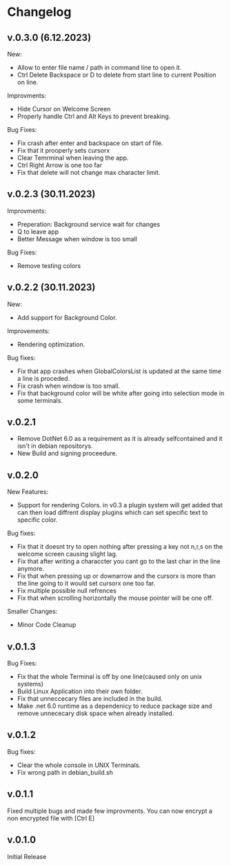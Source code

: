 # Changelog 

## v.0.3.0 (6.12.2023)
New:
 - Allow to enter file name / path in command line to open it.
 - Ctrl Delete Backspace or D to delete from start line to current Position on line.

Improvments:
 - Hide Cursor on Welcome Screen
 - Properly handle Ctrl and Alt Keys to prevent breaking.

Bug Fixes:
 - Fix crash after enter and backspace on start of file.
 - Fix that it prooperly sets cursorx
 - Clear Temrminal when leaving the app.
 - Ctrl Right Arrow is one too far
 - Fix that delete will not change max character limit.

## v.0.2.3 (30.11.2023)
Improvments:
 - Preperation: Background service wait for changes
 - Q to leave app
 - Better Message when window is too small

Bug Fixes:
 - Remove testing colors

## v.0.2.2 (30.11.2023)
New:
 - Add support for Background Color.

Improvements:
 - Rendering optimization.

Bug fixes:
 - Fix that app crashes when GlobalColorsList is updated at the same time a line is proceded.
 - Fix crash when window is too small.
 - Fix that background color will be white after going into selection mode in some terminals.

## v.0.2.1
- Remove DotNet 6.0 as a requirement as it is already selfcontained and it isn't in debian repositorys.
- New Build and signing proceedure.

## v.0.2.0
New Features:
 - Support for rendering Colors. in v0.3 a plugin system will get added that can then load diffrent display plugins which can set specific text to specific color.

Bug fixes:
 - Fix that it doesnt try to open nothing after pressing a key not n,r,s on the welcome screen causing slight lag.
 - Fix that after writing a characcter you cant go to the last char in the line anymore.
 - Fix that when pressing up or downarrow and the cursorx is more than the line going to it would set cursorx one too far.
 - Fix multiple possible null refrences
 - Fix that when scrolling horizontally the mouse pointer will be one off.

 Smaller Changes:
  - Minor Code Cleanup
   

## v.0.1.3
Bug Fixes:
 - Fix that the whole Terminal is off by one line(caused only on unix systems)
 - Build Linux Application into their own folder.
 - Fix that unneccecary files are included in the build.
 - Make .net 6.0 runtime as a dependenicy to reduce package size and remove unnececary disk space when already installed.

## v.0.1.2
Bug fixes:
 - Clear the whole console in UNIX Terminals.
 - Fix wrong path in debian_build.sh

## v.0.1.1
Fixed multiple bugs and made few improvments. You can now encrypt a non encrypted file with [Ctrl E]

## v.0.1.0
Initial Release
